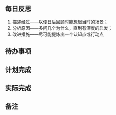 
## 每日反思

1. 描述经过——以便日后回顾时能想起当时的场景；  
2. 分析原因——多问几个为什么，直到有深度的启发；  
3. 改进措施——尽可能提炼出一个认知点或行动点

## 待办事项

## 计划完成

## 实际完成

## 备注
